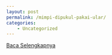```yaml
---
layout: post
permalink: /mimpi-dipukul-pakai-ular/
categories:
    - Uncategorized
---
```


[Baca Selengkapnya](/09)